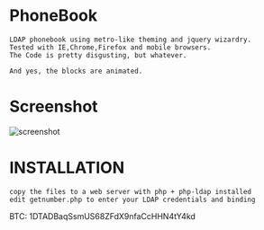 PhoneBook
=========

	LDAP phonebook using metro-like theming and jquery wizardry.
	Tested with IE,Chrome,Firefox and mobile browsers.
	The Code is pretty disgusting, but whatever.
	
	And yes, the blocks are animated.


Screenshot
==========	
![screenshot](https://raw.github.com/rjdewberry/PhoneBook/master/images/phonebook-ss.jpg)


INSTALLATION
============
	copy the files to a web server with php + php-ldap installed
	edit getnumber.php to enter your LDAP credentials and binding

BTC: 1DTADBaqSsmUS68ZFdX9nfaCcHHN4tY4kd
